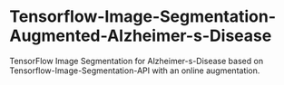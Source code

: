 # Tensorflow-Image-Segmentation-Augmented-Alzheimer-s-Disease
TensorFlow Image Segmentation for Alzheimer-s-Disease based on Tensorflow-Image-Segmentation-API with an online augmentation.
